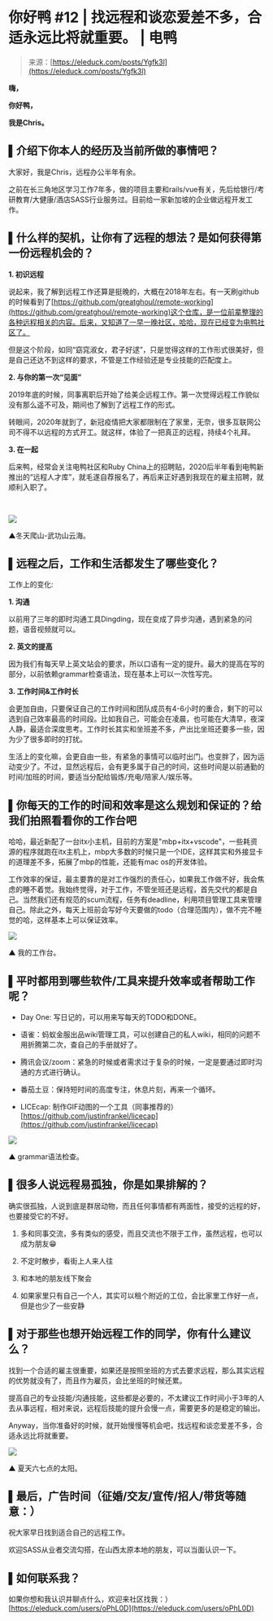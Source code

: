 <!--yml
category: 访谈
date: 2022-06-28 10:39:45
-->

# 你好鸭 #12 | 找远程和谈恋爱差不多，合适永远比将就重要。 | 电鸭

> 来源：[https://eleduck.com/posts/Ygfk3l](https://eleduck.com/posts/Ygfk3l)

**嗨，**

**你好鸭，**

**我是Chris。**

## ▌介绍下你本人的经历及当前所做的事情吧？

大家好，我是Chris，远程办公半年有余。

之前在长三角地区学习工作7年多，做的项目主要和rails/vue有关，先后给银行/考研教育/大健康/酒店SASS行业服务过。目前给一家新加坡的企业做远程开发工作。

## ▌什么样的契机，让你有了远程的想法？是如何获得第一份远程机会的？

**1\. 初识远程**

说起来，我了解到远程工作还算是挺晚的，大概在2018年左右。有一天刷github的时候看到了[https://github.com/greatghoul/remote-working](https://github.com/greatghoul/remote-working)这个仓库，是一位前辈整理的各种远程相关的内容。后来，又知道了一早一晚社区，哈哈，现在已经变为电鸭社区了。

但是这个阶段，如同“窈窕淑女，君子好逑”，只是觉得这样的工作形式很美好，但是自己还达不到这样的要求，不管是工作经验还是专业技能的匹配度上。

**2\. 与你的第一次“见面”**

2019年底的时候，同事离职后开始了给美企远程工作。第一次觉得远程工作貌似没有那么遥不可及，期间也了解到了远程工作的形式。

转眼间，2020年就到了，新冠疫情把大家都限制在了家里，无奈，很多互联网公司不得不以远程的方式开工。就这样，体验了一把真正的远程，持续4个礼拜。

**3\. 在一起**

后来鸭，经常会关注电鸭社区和Ruby China上的招聘贴，2020后半年看到电鸭新推出的“远程人才库”，就毛遂自荐报名了，再后来正好遇到我现在的雇主招聘，就顺利入职了。

​

[![](img/501eeaa0d8d199e963a9e51d6953cb6c.png)](https://duckfiles.oss-cn-qingdao.aliyuncs.com/eleduck/image/850c318c-5515-4677-a43e-793d84322c45.jpeg)

▲冬天爬山-武功山云海。

## ▌远程之后，工作和生活都发生了哪些变化？

工作上的变化:

**1\. 沟通**

以前用了三年的即时沟通工具Dingding，现在变成了异步沟通，遇到紧急的问题，语音视频就可以。

**2\. 英文的提高**

因为我们有每天早上英文站会的要求，所以口语有一定的提升。最大的提高在写的部分，以前依赖grammar检查语法，现在基本上可以一次性写完。

**3\. 工作时间&工作时长**

会更加自由，只要保证自己的工作时间和团队成员有4-6小时的重合，剩下的可以选到自己效率最高的时间段。比如我自己，可能会在凌晨，也可能在大清早，夜深人静，最适合深度思考。工作时长其实和坐班差不多，产出比坐班还要多一些，因为少了很多即时的打扰。

生活上的变化嘛，会更自由一些，有紧急的事情可以临时出门。也变胖了，因为运动变少了。不过，显然远程后，会有更多属于自己的时间，这些时间是以前通勤的时间/加班的时间，要适当分配给锻炼/充电/陪家人/娱乐等。

## ▌你每天的工作的时间和效率是这么规划和保证的？给我们拍照看看你的工作台吧

哈哈，最近新配了一台itx小主机，目前的方案是"mbp+itx+vscode"，一些耗资源的程序就跑在itx主机上，mbp大多数的时候只是一个IDE，这样其实和外接显卡的道理差不多，拓展了mbp的性能，还能有mac os的开发体验。

工作效率的保证，最主要靠的是对工作强烈的责任心，如果我工作做不好，我会焦虑的睡不着觉。我始终觉得，对于工作，不管坐班还是远程，首先交代的都是自己。当然我们还有规范的scum流程，任务有deadline，利用项目管理工具来管理自己。除此之外，每天上班前会写好今天要做的todo（合理范围内），做不完不睡觉的哈，这样基本上可以保证效率。

[![](img/679106128436de7e702e6cf26683d20e.png)](https://duckfiles.oss-cn-qingdao.aliyuncs.com/eleduck/image/d9bb986c-5074-4117-ae53-16d6733cb590.jpeg)

▲ 我的工作台。

## ▌平时都用到哪些软件/工具来提升效率或者帮助工作呢？

*   Day One: 写日记的，可以用来写每天的TODO和DONE。

*   语雀：蚂蚁金服出品wiki管理工具，可以创建自己的私人wiki，相同的问题不用折腾第二次，查自己的手册就好了。

*   腾讯会议/zoom：紧急的时候或者需求过于复杂的时候，一定是要通过即时沟通的方式进行确认。

*   番茄土豆：保持短时间的高度专注，休息片刻，再来一个循环。

*   LICEcap: 制作GIF动图的一个工具（同事推荐的）[https://github.com/justinfrankel/licecap](https://github.com/justinfrankel/licecap)

[![](img/5c457e2336cbb0ecb439a2d9698c298a.png)](https://duckfiles.oss-cn-qingdao.aliyuncs.com/eleduck/image/6b02e743-13f2-4a86-ad7d-14b22d95d734.png)

▲ grammar语法检查。

## ▌很多人说远程易孤独，你是如果排解的？

确实很孤独，人说到底是群居动物，而且任何事情都有两面性，接受的远程的好，也要接受它的不好。

1.  多和同事交流，多有类似的感受，而且交流也不限于工作，虽然远程，也可以成为朋友😁

2.  不定时散步，看街上人来人往

3.  和本地的朋友线下聚会

4.  如果家里只有自己一个人，其实可以租个附近的工位，会比家里工作好一点，但是也少了一些安静

## ▌对于那些也想开始远程工作的同学，你有什么建议么？

找到一个合适的雇主很重要，如果还是按照坐班的方式去要求远程，那么其实远程的优势就没有了，而且作为雇员，会比坐班的时候还累。

提高自己的专业技能/沟通技能，这些都是必要的，不太建议工作时间小于3年的人去从事远程，相对来说，远程后技能的提升会慢一点，需要更多的是稳定的输出。

Anyway，当你准备好的时候，就开始慢慢等机会吧，找远程和谈恋爱差不多，合适永远比将就重要。

[![](img/d3d635aaee366c0e08af44b72f4eaa4e.png)](https://duckfiles.oss-cn-qingdao.aliyuncs.com/eleduck/image/b2cd8c85-823a-4136-8434-29606490e0bd.jpeg)

▲ 夏天六七点的太阳。

## ▌最后，广告时间（征婚/交友/宣传/招人/带货等随意：）

祝大家早日找到适合自己的远程工作。

欢迎SASS从业者交流勾搭，在山西太原本地的朋友，可以当面认识一下。

## ▌如何联系我？

如果你想和我认识并聊点什么，欢迎来社区找我：）
[https://eleduck.com/users/oPhL0D](https://eleduck.com/users/oPhL0D)